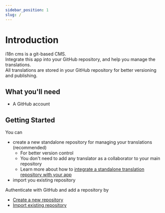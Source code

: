 ```yaml
---
sidebar_position: 1
slug: /
---
```


# Introduction

i18n cms is a git-based CMS.<br/>
Integrate this app into your GitHub repository, and help you manage the translations.<br/>
All translations are stored in your GitHub repository for better versioning and publishing.

## What you'll need
- A GitHub account

## Getting Started

You can 
- create a new standalone repository for managing your translations (recommended)
  - For better version control
  - You don't need to add any translator as a collaborator to your main repository
  - Learn more about how to [integrate a standalone translation repository with your app](guilds/standalone-repo)
- import you existing repository


Authenticate with GitHub and add a repository by
- [Create a new repository](add-repository/new-repo.md)
- [Import existing repository](add-repository/existing-repo.md)


